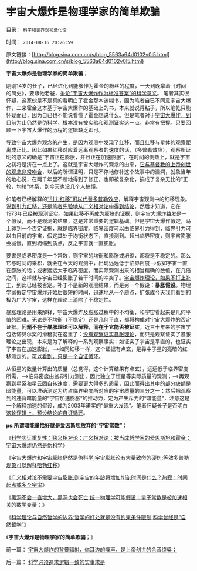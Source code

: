 # 宇宙大爆炸是物理学家的简单欺骗

目录： `科学和世界观和进化论` 

时间： `2014-08-16 20:26:59` 

原文链接：[http://blog.sina.com.cn/s/blog_5563a64d0102v0l5.html](http://blog.sina.com.cn/s/blog_5563a64d0102v0l5.html)

**宇宙大爆炸是物理学家的简单欺骗**；

刚刚14岁的长子，已经进化到能够作为霍金的粉丝的程度，一天到晚拿着《时间的简史》，要跟他老爸，[争论“宇宙大爆炸作为标准答案”的科学意义](../../../2010/1/3/独立的思考必须排斥权威干扰.md)。
笔者其实很怀疑，这家伙是不是真的看明白了霍金那本迷糊书，因为笔者自已不同意宇宙大爆作，二来霍金这本基于宇宙大爆作的基础上的书，本来就说得粘乎，所以笔乾只能怀疑而已，因为自已也不能说看懂了霍金想说什么。但是笔者对于[宇宙大爆作，到目前为止仍然是伪科学](../../../2010/6/16/宇宙大爆炸是伪科学的科学理论.md)，根本没有被实验和观测证实这一点，非常有把握。只要回顾一下宇宙大爆作的历程的逻辑缺乏即可。

导致宇宙大爆炸观念的产生，是因为观测中发现了红移，而且红移与星体的观察距离成正比。因此如果红移对应着远离观察者的速度的话，（多普勒效应），观察所证明的意义的确是“宇宙正在膨胀，并且正在加速膨胀”，在时间的倒数上，就是宇宙之初将是挤在一点上了。这就是宇宙大爆炸的观念的由来，[它与基督教的上帝创世的观念非常吻合](../../../2009/11/18/谁“创造”了甲流？为什么说生命出现是上帝创造的疑证.md)，以后的所谓证明，只是不停地修补这个故事中的漏洞，就象当年的地心说，在两千年里不断地得到了修正，也即被复杂化，搞成了复杂无比的“正轮，均轮”体系，到今天也没几个人搞懂。

如笔者已经解释的[“引力红移”可以代替多普勒效应](../../../2010/6/16/等效多普勒-引力红移可以解释哈勃红移.md)，解释宇宙观测中的红移现象。说[到引力红移，还是笔者先验地从广义相对论中得到结论](../../../2010/6/16/宇宙不需要迅速膨胀；宇宙年龄长N倍；时间是什么？.md)，然后才知道，它在1973年已经被观测证实。如果红移不再成为膨胀的证据，则宇宙大爆炸益发是一个假设，而不是观测的结果，这是非常重要的逻辑基础。但是宇宙大爆作假定，马上碰到一个否定证据，就是临界密度。临界密度可以由临界引力得到，临界引力可以由目前的宇宙，假定其处于均衡状态下，直接测到。超出临界密度，则宇宙膨胀会减慢，直到坍缩到质点，反之宇宙就一直膨胀。

要害是临界密度是一个常数，则宇宙的均衡和膨胀或坍缩，都将是不稳定的。那么它与时间的乘积，就会在今天的观测中，出现远远低于临界密度——>假如宇宙一直在膨胀的话；或者远远大于临界密度。而实际观测出来的相当精确的数值，在几倍之间，这样就与宇宙已经膨胀了若干时间的冲突了。[宇宙爆炸理论，如果不打上补丁](../../../2010/6/11/“天无二日，法无二纲”单一断言规则.md)，到此已经被否定。补丁不是新的观测结果，而是另一个假设：**暴胀假设**。物理学家假定宇宙爆炸开始后很短的时间，迅速地从一个质点，扩张成今天我们看到的极为广大宇宙，这样在理论上消除了不稳定性。

暴胀理论是用来解释，宇宙大爆炸及膨胀过程中的不均衡，和宇宙看起来是几何平值的困难。无论是不均衡（不稳定）还是几何平直，都将构成对宇宙大爆炸的否定证据。**问题不在于暴胀理论可以解释，而在于它能否被证实**。近三十年来的宇宙学包括诺贝尔奖的滑稽就在这里了：[没有观察证实暴胀理论](../../../2010/6/17/宇宙是封闭的连续“球面”；科学理论与自然哲学的边界.md)，而只是观察证实了暴胀理论之出现，本来是为了解释的一系列观察事实：如证实了宇宙是平直的，也证实了宇宙在加速膨胀，——>如同红移一样，这个证据有点玄，是靠中子星的亮暗的红移测定的。[可以看到，只是一个自证循环](../../../2010/10/6/有神论的宗教是哲学，无神论的哲学是宗教.md)。

从恒星的数量计算出的质量（总觉得，这个计算结果有点玄），远远低于临界密度所需，——>临界密度由监界引力测出，因此独立于恒星等实际质量的观测；——>再观察到星系和星云团自转速度，需要更大得多的质量，因此而得出其中的部分缺额是暗能量，可以准确测定为约占临界密度所对应的宇宙质量的三分之一；然后把观察到的违背暗能量的“宇宙加速膨胀”的推动力，定为产生斥力的“暗能量”，注意这是一个解释加速的假设，成为2003年诺奖的“最重大发现”。笔者怀疑长子是否明白[这轮逻辑上，预设结论的自证循环](../../../2010/11/1/为什么权威的历史不是科学？.md)。

**ps:所谓暗能量恰好就是爱因斯坦放弃的“宇宙常数”**；

《[科学实证重复性；狭义相对论；广义相对论；被当成哲学家的爱恩斯坦和霍金；宇宙大爆炸仍然是伪科学](../../../2010/6/16/宇宙大爆炸是伪科学的科学理论.md)》

《[宇宙大爆炸和宇宙膨胀仍然是伪科学;宇宙膨胀论有大量致命的硬伤;等效多普勒现象可以解释哈勃红移](../../../2010/6/16/等效多普勒-引力红移可以解释哈勃红移.md)》

《[广义相对论不需要宇宙膨胀;则宇宙的年龄将增加N倍;时间是什么？热寂：时间起点或多个宇宙](../../../2010/6/16/宇宙不需要迅速膨胀；宇宙年龄长N倍；时间是什么？.md)》

《[黑洞不会一直增大，黑洞也会死亡;统一物理学可能假设：量子常数是被加速相关的数学变量](../../../2010/6/17/黑洞会死亡；量子常数可能是统一物理的突破口.md)；》

《[科学理论与自然哲学的边界;哲学的好处就是没有约束条件限制;科学曾经是“自然哲学”](../../../2010/6/17/宇宙是封闭的连续“球面”；科学理论与自然哲学的边界.md)》

《**宇宙大爆炸是物理学家的简单欺骗**；》

前一篇： [宇宙大爆炸的背景辐射，你耳边的噪声，是上帝创世的余音绕梁；](../../../2014/8/18/宇宙大爆炸的背景辐射，你耳边的噪声，是上帝创世的余音绕梁；.md)

后一篇： [科学必须追求逻辑一致的实事求是](../../../2014/8/11/科学必须追求逻辑一致的实事求是.md)

